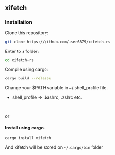 ## xifetch

### Installation
Clone this repository:
```bash
git clone https://github.com/user6879/xifetch-rs
```
Enter to a folder:
```bash
cd xifetch-rs
```
Compile using cargo:
```bash
cargo build --release
```

Change your $PATH variable in ~/.shell_profile file.
- shell_profile -> .bashrc, .zshrc etc.

<br>

or
#### Install using cargo.
```bash
cargo install xifetch
```
And xifetch will be stored on `~/.cargo/bin` folder